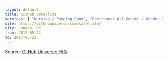 ```yaml
---
layout: default
title: GitHub Satellite
services: [ "Nursing / Pumping Room", "Restrooms: All-Gender / Gender-Neutral", "Live Captioning (In Progress)"]
site: https://githubuniverse.com/satellite/
city: London, UK
from: 2017-05-22
to: 2017-05-23
---
```


Source: [GitHub Universe: FAQ](https://githubuniverse.com/satellite/faqs.html)
